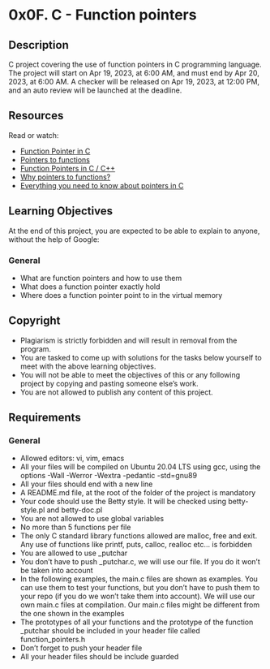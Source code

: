 # 0x0F. C - Function pointers

## Description

C project covering the use of function pointers in C programming language. The project will start on Apr 19, 2023, at 6:00 AM, and must end by Apr 20, 2023, at 6:00 AM. A checker will be released on Apr 19, 2023, at 12:00 PM, and an auto review will be launched at the deadline.

## Resources

Read or watch:
- [Function Pointer in C](https://www.geeksforgeeks.org/function-pointer-in-c/)
- [Pointers to functions](https://www.geeksforgeeks.org/pointers-to-functions-in-c-cpp/)
- [Function Pointers in C / C++](https://www.youtube.com/watch?v=ynYtgGUNelE)
- [Why pointers to functions?](https://stackoverflow.com/questions/840501/do-pointers-to-functions-serve-a-purpose-or-is-there-always-an-alternative)
- [Everything you need to know about pointers in C](https://boredzo.org/pointers/)

## Learning Objectives

At the end of this project, you are expected to be able to explain to anyone, without the help of Google:

### General

- What are function pointers and how to use them
- What does a function pointer exactly hold
- Where does a function pointer point to in the virtual memory

## Copyright

- Plagiarism is strictly forbidden and will result in removal from the program.
- You are tasked to come up with solutions for the tasks below yourself to meet with the above learning objectives.
- You will not be able to meet the objectives of this or any following project by copying and pasting someone else’s work.
- You are not allowed to publish any content of this project.

## Requirements

### General

- Allowed editors: vi, vim, emacs
- All your files will be compiled on Ubuntu 20.04 LTS using gcc, using the options -Wall -Werror -Wextra -pedantic -std=gnu89
- All your files should end with a new line
- A README.md file, at the root of the folder of the project is mandatory
- Your code should use the Betty style. It will be checked using betty-style.pl and betty-doc.pl
- You are not allowed to use global variables
- No more than 5 functions per file
- The only C standard library functions allowed are malloc, free and exit. Any use of functions like printf, puts, calloc, realloc etc… is forbidden
- You are allowed to use _putchar
- You don’t have to push _putchar.c, we will use our file. If you do it won’t be taken into account
- In the following examples, the main.c files are shown as examples. You can use them to test your functions, but you don’t have to push them to your repo (if you do we won’t take them into account). We will use our own main.c files at compilation. Our main.c files might be different from the one shown in the examples
- The prototypes of all your functions and the prototype of the function _putchar should be included in your header file called function_pointers.h
- Don’t forget to push your header file
- All your header files should be include guarded
